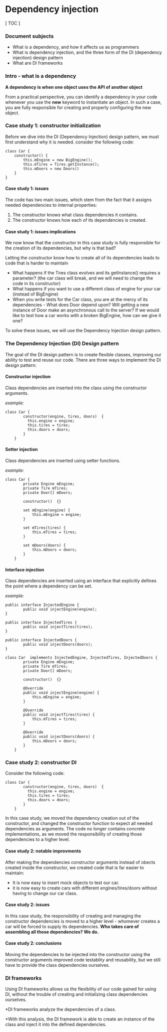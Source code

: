 # Dependency injection
  [ TOC ]
### Document subjects
- What is a dependency, and how it affects us as programmers
- What is dependency injection, and the three form of the DI (dependency injection) design pattern
- What are DI frameworks

### Intro - what is a dependency
**A dependency is when one object uses the API of another object**

From a practical perspective, you can identify a dependency in your code whenever you use the **new**  keyword to instantiate an object.  In such a case, you are fully responsible for creating and properly configuring the new object.

### Case study 1: constructor initialization
Before we dive into the DI (Dependency Injection) design pattern, we must first understand why it is needed. consider the following code:
```
class Car {
	constructor() {
		this.mEngine = new BigEngine();
		this.mTires = Tires.getInstance();
		this.mDoors = new Doors()
	}
}
```

#### Case study 1: issues
The code has two main issues, which stem from the fact that it assigns needed dependencies to internal properties:
1. The constructor knows what class dependencies it contains.
2. The constructor knows how each of its dependencies is created.

#### Case study 1: issues implications
We now know that the constructor in this case study is fully responsible for the creation of its dependencies, but why is that bad? 

Letting the constructor know how to create all of its dependencies leads to code that is harder to maintain
* What happens if the Tires class evolves and its getInstance() requires a parameter? (the car class will break, and we will need to change the code in its constructor)
* What happens if you want to use a different class of engine for your car (instead of BigEngine)
* When you write tests for the Car class, you are at the mercy of its dependencies - What does Door depend upon? Will getting a new instance of Door make an asynchronous call to the server? If we would like to test how a car works with a broken BigEngine, how can we give it one?

To solve these issues, we will use the Dependency Injection design pattern.

### The Dependency Injection (DI) Design pattern
The goal of the DI design pattern is to create flexible classes, improving our ability to test and reuse our code.
There are three ways to implement the DI design pattern:
#### Constructor injection
Class dependencies are inserted into the class using the constructor arguments.

*example:*
```
class Car {
  		constructor(engine, tires, doors)  {
  		  this.engine = engine;
  		  this.tires = tires;
  		  this.doors = doors;
  		}
	}
```
#### Setter injection
Class dependencies are inserted using setter functions.

*example:*
```
class Car {
		private Engine mEngine;
		private Tire mTires;
		private Door[] mDoors;

		constructor()  {}

		set mEngine(engine) {
			this.mEngine = engine;
		}
		
		set mTires(tires) {
			this.mTires = tires;
		}
		
		set mDoors(doors) {
			this.mDoors = doors;
		}
	}
```
#### Interface injection
Class dependencies are inserted using an interface that explicitly defines the point where a dependency can be set.

*example:*
```
public interface InjectedEngine {
		public void injectEngine(engine);
}

public interface InjectedTires {
		public void injectTires(tires);
}

public interface InjectedDoors {
		public void injectDoors(doors);
}

class Car  implements InjectedEngine, InjectedTires, InjectedDoors {
		private Engine mEngine;
		private Tire mTires;
		private Door[] mDoors;

		constructor()  {}

		@Override
		public void injectEngine(engine) {
			this.mEngine = engine;
		}

		@Override
		public void injectTires(tires) {
			this.mTires = tires;
		}

		@Override
		public void injectDoors(doors) {
			this.mDoors = doors;
		}
	}
```

### Case study 2: constructor DI
Consider the following code:
```
class Car {
  		constructor(engine, tires, doors)  {
  		  this.engine = engine;
  		  this.tires = tires;
  		  this.doors = doors;
  		}
	}
```
In this case study, we moved the dependency creation out of the constructor, and changed the constructor function to expect all needed dependencies as arguments. The code no longer contains concrete implementations, as we moved the responsibility of creating those dependencies to a higher level.

#### Case study 2: notable improvments
After making the dependencies constructor arguments instead of obects created inside the constructor, we created code that is far easier to maintain:
* It is now easy to insert mock objects to test our car.
* it is now easy to create cars with different engines/tires/doors without having to change our car class.


#### Case study 2: issues
In this case study, the responsibility of creating and managing the constructor dependencies is moved to a higher level - whomever creates a car will be forced to supply its dependencies.
**Who takes care of assembling all those dependencies? We do.**
#### Case study 2: conclusions
Moving the dependencies to be  injected into the constructor using the constructor arguments improved code testablity and reusability, but we still have to provide the class dependencies ourselves.
### DI frameworks

Using DI frameworks allows us the flexibility of our code gained for using DI, without the trouble of creating and initializing class dependencies ourselves.

*DI frameworks analyze the dependencies of a class. 

*With this analysis, the DI framework is able to create an instance of the class and inject it into the defined dependencies.
